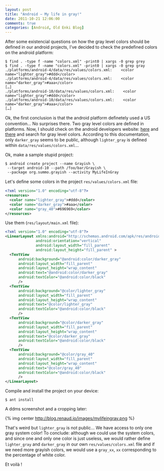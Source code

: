 ```yaml
---
layout: post
title: "Android − My life in gray!"
date: 2011-10-21 12:06:00
comments: true
categories: [Android, Old Enki Blog]
---
```

After some existencial questions on how the gray level colors should be deﬁned in our android projects, I've decided to check the predeﬁned colors on the android platform:

    $ find . -type f -name "colors.xml" -print0 | xargs -0 grep grey
    $ find . -type f -name "colors.xml" -print0 | xargs -0 grep gray
    ./platforms/android-4/data/res/values/colors.xml:    <color name="lighter_gray">#ddd</color>
    ./platforms/android-4/data/res/values/colors.xml:    <color name="darker_gray">#aaa</color>
    […]
    ./platforms/android-10/data/res/values/colors.xml:    <color name="lighter_gray">#ddd</color>
    ./platforms/android-10/data/res/values/colors.xml:    <color name="darker_gray">#aaa</color>
    […]

Ok, the ﬁrst conclusion is that the android platform deﬁnetely used a US convention… No surprises there. Two gray level colors are deﬁned in platforms. Now, I should check on the android developers website: [here](http://developer.android.com/reference/android/graphics/Color.html) and [there](http://developer.android.com/reference/android/R.color.html) and search for gray level colors. According to this documentation, only `darker_gray` seems to be public, although `lighter_gray` is deﬁned within `data/res/values/colors.xml`…

Ok, make a sample stupid project:

    $ android create project --name Grayish \
     --target android-10 --path /foo/bar/Grayish \
     --package org.summo.grayish --activity MyLifeInGray

Let's deﬁne some colors in the project `res/values/colors.xml` ﬁle:

```xml
<?xml version="1.0" encoding="utf-8"?>
<resources>
  <color name="lighter_gray">#ddd</color>
  <color name="darker_gray">#aaa</color>
  <color name="gray_40">#696969</color>
</resources>
```

Use them (`res/layout/main.xml` file):

```xml
<?xml version="1.0" encoding="utf-8"?>
<LinearLayout xmlns:android="http://schemas.android.com/apk/res/android"
              android:orientation="vertical"
              android:layout_width="fill_parent"
              android:layout_height="fill_parent" >
  <TextView
      android:background="@android:color/darker_gray"
      android:layout_width="fill_parent"
      android:layout_height="wrap_content"
      android:text="@android:color/darker_gray"
      android:textColor="@android:color/black"
      />
  <TextView
      android:background="@color/lighter_gray"
      android:layout_width="fill_parent"
      android:layout_height="wrap_content"
      android:text="@color/lighter_gray"
      android:textColor="@android:color/black"
      />
  <TextView
      android:background="@color/darker_gray"
      android:layout_width="fill_parent"
      android:layout_height="wrap_content"
      android:text="@color/darker_gray"
      android:textColor="@android:color/black"
      />
  <TextView
      android:background="@color/gray_40"
      android:layout_width="fill_parent"
      android:layout_height="wrap_content"
      android:text="@color/gray_40"
      android:textColor="@android:color/black"
      />
</LinearLayout>
```

Compile and install the project on your device:

    $ ant install

A ddms screenshot and a cropping later:

{% img center http://blog.renaud.io/images/mylifeingray.png %}

That's weird but `lighter_gray` is not public… We have access to only one gray system color! To conclude: although we could use the system colors, and since one and only one color is just useless, we would rather deﬁne `lighter_gray` and `darker_gray` in our own `res/values/colors.xml` ﬁle and if we need more grayish colors, we would use a `gray_xx`, `xx` corresponding to the percentage of white color.

Et voilà !
